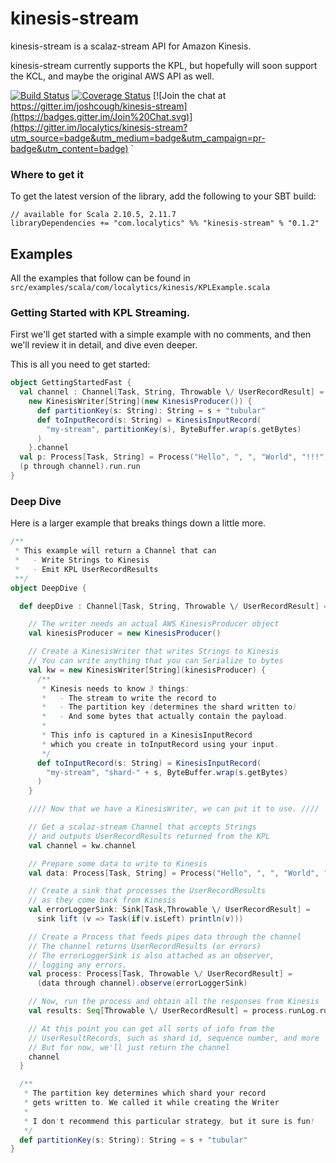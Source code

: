 kinesis-stream
==============

kinesis-stream is a scalaz-stream API for Amazon Kinesis.

kinesis-stream currently supports the KPL, but hopefully
will soon support the KCL, and maybe the original AWS API as well.

[![Build Status](https://travis-ci.org/localytics/kinesis-stream.png?branch=master)](https://travis-ci.org/joshcough/kinesis-stream)
[![Coverage Status](https://coveralls.io/repos/localytics/kinesis-stream/badge.svg?branch=master)](https://coveralls.io/r/joshcough/kinesis-stream?branch=master)
[![Join the chat at https://gitter.im/joshcough/kinesis-stream](https://badges.gitter.im/Join%20Chat.svg)](https://gitter.im/localytics/kinesis-stream?utm_source=badge&utm_medium=badge&utm_campaign=pr-badge&utm_content=badge)
`

### Where to get it ###

To get the latest version of the library, add the following to your SBT build:

```
// available for Scala 2.10.5, 2.11.7
libraryDependencies += "com.localytics" %% "kinesis-stream" % "0.1.2"
```

## Examples

All the examples that follow can be found in `src/examples/scala/com/localytics/kinesis/KPLExample.scala`

### Getting Started with KPL Streaming.

First we'll get started with a simple example with no comments,
and then we'll review it in detail, and dive even deeper.

This is all you need to get started:

```scala
object GettingStartedFast {
  val channel : Channel[Task, String, Throwable \/ UserRecordResult] =
    new KinesisWriter[String](new KinesisProducer()) {
      def partitionKey(s: String): String = s + "tubular"
      def toInputRecord(s: String) = KinesisInputRecord(
        "my-stream", partitionKey(s), ByteBuffer.wrap(s.getBytes)
      )
    }.channel
  val p: Process[Task, String] = Process("Hello", ", ", "World", "!!!")
  (p through channel).run.run
}
```

### Deep Dive

Here is a larger example that breaks things down a little more.

```scala
/**
 * This example will return a Channel that can
 *   - Write Strings to Kinesis
 *   - Emit KPL UserRecordResults
 **/
object DeepDive {

  def deepDive : Channel[Task, String, Throwable \/ UserRecordResult] = {

    // The writer needs an actual AWS KinesisProducer object
    val kinesisProducer = new KinesisProducer()

    // Create a KinesisWriter that writes Strings to Kinesis
    // You can write anything that you can Serialize to bytes
    val kw = new KinesisWriter[String](kinesisProducer) {
      /**
       * Kinesis needs to know 3 things:
       *   - The stream to write the record to
       *   - The partition key (determines the shard written to)
       *   - And some bytes that actually contain the payload.
       *
       * This info is captured in a KinesisInputRecord
       * which you create in toInputRecord using your input.
       */
      def toInputRecord(s: String) = KinesisInputRecord(
        "my-stream", "shard-" + s, ByteBuffer.wrap(s.getBytes)
      )
    }

    //// Now that we have a KinesisWriter, we can put it to use. ////

    // Get a scalaz-stream Channel that accepts Strings
    // and outputs UserRecordResults returned from the KPL
    val channel = kw.channel

    // Prepare some data to write to Kinesis
    val data: Process[Task, String] = Process("Hello", ", ", "World", "!!!")

    // Create a sink that processes the UserRecordResults
    // as they come back from Kinesis
    val errorLoggerSink: Sink[Task,Throwable \/ UserRecordResult] =
      sink lift (v => Task(if(v.isLeft) println(v)))

    // Create a Process that feeds pipes data through the channel
    // The channel returns UserRecordResults (or errors)
    // The errorLoggerSink is also attached as an observer,
    // logging any errors.
    val process: Process[Task, Throwable \/ UserRecordResult] =
      (data through channel).observe(errorLoggerSink)

    // Now, run the process and obtain all the responses from Kinesis
    val results: Seq[Throwable \/ UserRecordResult] = process.runLog.run

    // At this point you can get all sorts of info from the
    // UserResultRecords, such as shard id, sequence number, and more
    // But for now, we'll just return the channel
    channel
  }

  /**
   * The partition key determines which shard your record
   * gets written to. We called it while creating the Writer
   *
   * I don't recommend this particular strategy, but it sure is fun!
   */
  def partitionKey(s: String): String = s + "tubular"
}
```
